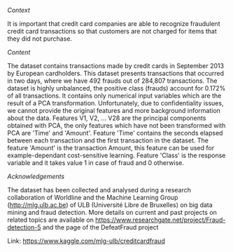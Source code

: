 *Context*

It is important that credit card companies are able to recognize fraudulent credit card transactions so that customers are not charged for items that they did not purchase.

*Content*

The dataset contains transactions made by credit cards in September 2013 by European cardholders.
This dataset presents transactions that occurred in two days, where we have 492 frauds out of 284,807 transactions. The dataset is highly unbalanced, the positive class (frauds) 
account for 0.172% of all transactions. It contains only numerical input variables which are the result of a PCA transformation. Unfortunately, due to confidentiality issues, we 
cannot provide the original features and more background information about the data. Features V1, V2, … V28 are the principal components obtained with PCA, the only features which 
have not been transformed with PCA are 'Time' and 'Amount'. Feature 'Time' contains the seconds elapsed between each transaction and the first transaction in the dataset. The feature 
'Amount' is the transaction Amount, this feature can be used for example-dependant cost-sensitive learning. Feature 'Class' is the response variable and it takes value 1 in case of 
fraud and 0 otherwise.

*Acknowledgements*

The dataset has been collected and analysed during a research collaboration of Worldline and the Machine Learning Group (http://mlg.ulb.ac.be) of ULB (Université Libre de Bruxelles) 
on big data mining and fraud detection. More details on current and past projects on related topics are available on https://www.researchgate.net/project/Fraud-detection-5 and the 
page of the DefeatFraud project

Link: https://www.kaggle.com/mlg-ulb/creditcardfraud
